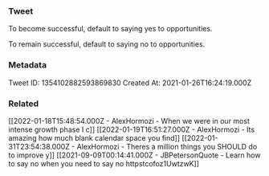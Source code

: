 ### Tweet
To become successful, default to saying yes to opportunities.

To remain successful, default to saying no to opportunities.

### Metadata
Tweet ID: 1354102882593869830
Created At: 2021-01-26T16:24:19.000Z

### Related
[[2022-01-18T15:48:54.000Z - AlexHormozi - When we were in our most intense growth phase  I c]]
[[2022-01-19T16:51:27.000Z - AlexHormozi - Its amazing how much blank calendar space you find]]
[[2022-01-31T23:54:38.000Z - AlexHormozi - Theres a million things you SHOULD do to improve y]]
[[2021-09-09T00:14:41.000Z - JBPetersonQuote - Learn how to say no when you need to say no httpstcofoz1UwtzwK]]


